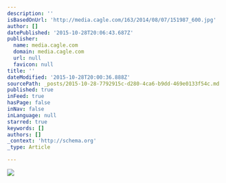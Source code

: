 ```yaml
---
description: ''
isBasedOnUrl: 'http://media.cagle.com/163/2014/08/07/151987_600.jpg'
author: []
datePublished: '2015-10-28T20:06:43.687Z'
publisher:
  name: media.cagle.com
  domain: media.cagle.com
  url: null
  favicon: null
title: ''
dateModified: '2015-10-28T20:00:36.888Z'
sourcePath: _posts/2015-10-28-7792915c-d280-4ca6-b9dd-469e0133f54c.md
published: true
inFeed: true
hasPage: false
inNav: false
inLanguage: null
starred: true
keywords: []
authors: []
_context: 'http://schema.org'
_type: Article

---
```

![](http://media.cagle.com/163/2014/08/07/151987_600.jpg)